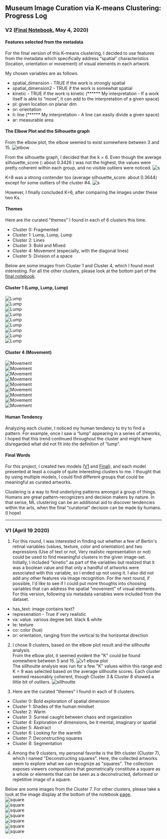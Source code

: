 ## Museum Image Curation via K-means Clustering: Progress Log 


### V2 ([Final Notebook](Cluster_Submission_Final.ipynb), May 4, 2020) 

#### Features selected from the metadata

For the final version of this K-means clustering, I decided to use features from the metadata which specifically address “spatial” characteristics (location, orientation or movement) of visual elements in each artwork.

My chosen variables are as follows.

- spatial_dimension - TRUE if the work is strongly spatial
- spatial_dimension2 - TRUE if the work is somewhat spatial
- kinetic - TRUE if the work is kinetic (****** My interpretation -  If a work itself is able to “move”, it can add to the interpretation of a given space)
- pl: given location on planar dim
- or: orientation 
- li: line  (****** My interpretation -  A line can easily divide a given space)
- ar: measurable area 

#### The Elbow Plot and the Silhouette graph
From the elbow plot, the elbow seemed to exist somewhere between 3 and 15. 
![elbow](final-images/final_elbowPlot.png)

From the silhouette graph, I decided that the k = 6. Even though the average silhouette_score (: about 0.3426 ) was not the highest, the values were pretty coherent within each group, and no visible outliers were noticed. 
![s](final-images/final_silhouette_6Clusters.png)

K=8 was a strong contender too (average silhouette_score: about 0.3644) except for some outliers of the cluster #4. 
![s](final-images/final_silhouette_8Clusters.png)

However, I finally concluded K=6, after comparing the images under these two Ks.

#### Themes
Here are the curated "themes" I found in each of 6 clusters this time.
- Cluster 0: Fragmented
- Cluster 1: Lump, Lump, Lump
- Cluster 2: Lines  
- Cluster 3: Bold and Mixed
- Cluster 4: Movement (especially, with the diagonal lines) 
- Cluster 5: Division of a space

Below are some images from Cluster 1  and Cluster 4, which I found most interesting. For all the other clusters, please look at the bottom part of the [final notebook](Cluster_Submission_Final.ipynb).

#### Cluster 1 (Lump, Lump, Lump)<br>
![Lump](final-images/Cluster1_2.jpeg)<br>
![Lump](final-images/Cluster1_4.jpeg)<br>
![Lump](final-images/Cluster1_5.jpeg)<br>
![Lump](final-images/Cluster1_6.jpeg)<br>
![Lump](final-images/Cluster1_7.jpeg)<br>
![Lump](final-images/Cluster1_8.jpeg)<br>
![Lump](final-images/Cluster1_9.jpeg)<br>
![Lump](final-images/Cluster1_10.jpeg)<br>
![Lump](final-images/Cluster1_11.jpeg)<br>

#### Cluster 4 (Movement)<br>
![Movement](final-images/Cluster4_1.jpeg)<br>
![Movement](final-images/Cluster4_2.jpeg)<br>
![Movement](final-images/Cluster4_3.jpeg)<br>
![Movement](final-images/Cluster4_4.jpeg)<br>
![Movement](final-images/Cluster4_5.jpeg)<br>
![Movement](final-images/Cluster4_6.jpeg)<br>
![Movement](final-images/Cluster4_7.jpeg)<br>
![Movement](final-images/Cluster4_8.jpeg)<br>
![Movement](final-images/Cluster4_10.jpeg)<br>


#### Human Tendency
Analyzing each cluster, I noticed my human tendency to try to find a pattern. For example, once I saw a “lump” appearing in a series of artworks, I hoped that this trend continued throughout the cluster and might have disregarded what did not fit into the definition of “lump”. 

#### Final Words
For this project, I created two models ([V1](Inhye_Cluster_Submission_v1.ipynb) and [Final](Cluster_Submission_Final.ipynb)), and each model presented at least a couple of quite interesting clusters to me. I thought that by using multiple models, I could find different groups that could be meaningful as curated artworks. 

Clustering is a way to find underlying patterns amongst a group of things. Humans are great pattern-recognizers and decision makers by nature. In that sense, ML clustering can be an additional aid to discover tendencies within the arts, when the final “curatorial” decision can be made by humans. (I hope)

-------

### V1 (April 19 2020)

1. For this round, I was interested in finding out whether a few of Bertin's retinal variables (values, texture, color and orientation) and two expressions (Use of text or not, Very realistic representation or not) could be used to find meaningful clusters in the given image-set. Initially, I included "kinetic" as part of the variables but realized that it was a boolean value and that only a handful of artworks were associated with this variable, so I ended up not using it. I also did not add any other features via image recognition. For the next round, if possible, I'd like to see if I could put more thoughts into choosing variables that can address the spatial "movement" of visual elements. <br>
For this version, following six metadata variables were included from the dataset. 
- has_text: image contains text?
- represenation - True if very realistic
- va: value. various degree bet. black & white
- te: texture 
- co: color (hue) 
- or: orientation, ranging from the vertical to the horizontal direction 

2. I chose 9 clusters, based on the elbow plot result and the sillhoutte analysis. <br>
From the elbow plot, it seemed evident the "K" could be found somewhere between 5 and 15.
![v1 elbow plot](v1-images/elbow%20plot_v1.png)<br>
The sillhoutte analysis was run for a few "K" values within this range and K = 9 was selected based on the average sillhoutte scores. Each cluster seemed reasonably coherent, though Cluster 3 & Cluster 8 showed a little bit of outliers. 
![sillhoutte](v1-images/silloutte_v1.png)<br>

3. Here are the curated "themes" I found in each of 9 clusters. <br>
- Cluster 0: Bold exploration of spatial dimension
- Cluster 1: Shades of the human mindset
- Cluster 2: Warm
- Cluster 3: Surreal caught between chaos and organization 
- Cluster 4: Exploration of dimensions, be it mental, imaginary or spatial
- Cluster 5: Abstract
- Cluster 6: Looking for the warmth 
- Cluster 7: Deconstructing squares
- Cluster 8: Segmentation

4. Among the 9 clusters, my personal favorite is the 8th cluster (Cluster 7), which I named "Deconstructing squares". Here, the collected artworks seem to explore what we can recognize as "squares". The collection exposes viewers compositions that geometrically constitute a square as a whole or elements that can be seen as a deconstructed, deformed or repetitive image of a square.  

Below are some images from the Cluster 7.  For other clusters, please take a look at the image display at the bottom of the notebook [page](Inhye_Cluster_Submission_v1.ipynb). <br>
![square](v1-images/square_img1.jpg)<br>
![square](v1-images/square_img2.jpg)<br>
![square](v1-images/square_img3.jpg)<br>
![square](v1-images/square_img4.jpg)<br>
![square](v1-images/square_img5.jpg)<br>
![square](v1-images/square_img6.jpg)<br>
![square](v1-images/square_img7.jpg)<br>

